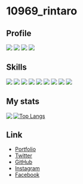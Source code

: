 # 10969_rintaro

## Profile

![](https://img.shields.io/badge/name-Rintaro-ee82ee?style=for-the-badge)
![](https://img.shields.io/badge/age-'17-ee82ee?style=for-the-badge)
![](https://img.shields.io/badge/school-SNCT-ee82ee?style=for-the-badge)
![](https://img.shields.io/badge/grade-20s-ee82ee?style=for-the-badge)

## Skills

![](https://img.shields.io/badge/C++-little-ff69b4?logo=C&style=for-the-badge)
![](https://img.shields.io/badge/Python-little-40e0d0?logo=python&style=for-the-badge)
![](https://img.shields.io/badge/html-little-E34F26?logo=html5&style=for-the-badge)
![](https://img.shields.io/badge/css-little-1572B6?logo=css3&style=for-the-badge)
![](https://img.shields.io/badge/unity-little-000000?logo=unity&style=for-the-badge)
![](https://img.shields.io/badge/git-little-F05032?logo=git&style=for-the-badge)
![](https://img.shields.io/badge/ubuntu-little-E95420?logo=ubuntu&style=for-the-badge)
![](https://img.shields.io/badge/react-little-61DAFB?logo=react&style=for-the-badge)
![](https://img.shields.io/badge/twitter-pro-1DA1F2?logo=twitter&style=for-the-badge)

## My stats

<a href="https://github.com/anuraghazra/github-readme-stats">
  <img align="left" src="https://github-readme-stats.vercel.app/api?username=Re-taro&count_private=true&show_icons=true&theme=darcula" />
</a>

[![Top Langs](https://github-readme-stats.vercel.app/api/top-langs/?username=Re-taro?hide=dart,java,object-c&count_private=true&theme=darcula&layout=compact&langs_count=10)](https://github.com/anuraghazra/github-readme-stats)

## Link
- [Portfolio](https://10969-rintaro-portfolio.netlify.app/)
- [Twitter](https://twitter.com/10969_rintaro/)
- [GitHub](https://github.com/Re-taro/)
- [Instagram](https://www.instagram.com/10969_rintaro/)
- [Facebook](https://www.facebook.com/10969rintaro/)
